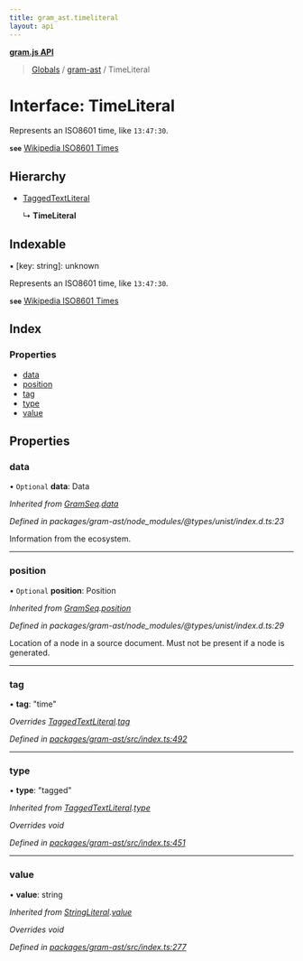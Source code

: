 ```yaml
---
title: gram_ast.timeliteral
layout: api
---
```


**[gram.js API](../README.md)**

> [Globals](../globals.md) / [gram-ast](../modules/gram_ast.md) / TimeLiteral

# Interface: TimeLiteral

Represents an ISO8601 time, like `13:47:30`.

**`see`** [Wikipedia ISO8601 Times](https://en.wikipedia.org/wiki/ISO_8601#Times)

## Hierarchy

* [TaggedTextLiteral](gram_ast.taggedtextliteral.md)

  ↳ **TimeLiteral**

## Indexable

▪ [key: string]: unknown

Represents an ISO8601 time, like `13:47:30`.

**`see`** [Wikipedia ISO8601 Times](https://en.wikipedia.org/wiki/ISO_8601#Times)

## Index

### Properties

* [data](gram_ast.timeliteral.md#data)
* [position](gram_ast.timeliteral.md#position)
* [tag](gram_ast.timeliteral.md#tag)
* [type](gram_ast.timeliteral.md#type)
* [value](gram_ast.timeliteral.md#value)

## Properties

### data

• `Optional` **data**: Data

*Inherited from [GramSeq](gram_ast.gramseq.md).[data](gram_ast.gramseq.md#data)*

*Defined in packages/gram-ast/node_modules/@types/unist/index.d.ts:23*

Information from the ecosystem.

___

### position

• `Optional` **position**: Position

*Inherited from [GramSeq](gram_ast.gramseq.md).[position](gram_ast.gramseq.md#position)*

*Defined in packages/gram-ast/node_modules/@types/unist/index.d.ts:29*

Location of a node in a source document.
Must not be present if a node is generated.

___

### tag

•  **tag**: \"time\"

*Overrides [TaggedTextLiteral](gram_ast.taggedtextliteral.md).[tag](gram_ast.taggedtextliteral.md#tag)*

*Defined in [packages/gram-ast/src/index.ts:492](https://github.com/gram-data/gram-js/blob/fd9a123/packages/gram-ast/src/index.ts#L492)*

___

### type

•  **type**: \"tagged\"

*Inherited from [TaggedTextLiteral](gram_ast.taggedtextliteral.md).[type](gram_ast.taggedtextliteral.md#type)*

*Overrides void*

*Defined in [packages/gram-ast/src/index.ts:451](https://github.com/gram-data/gram-js/blob/fd9a123/packages/gram-ast/src/index.ts#L451)*

___

### value

•  **value**: string

*Inherited from [StringLiteral](gram_ast.stringliteral.md).[value](gram_ast.stringliteral.md#value)*

*Overrides void*

*Defined in [packages/gram-ast/src/index.ts:277](https://github.com/gram-data/gram-js/blob/fd9a123/packages/gram-ast/src/index.ts#L277)*
